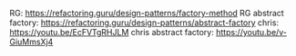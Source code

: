 RG: https://refactoring.guru/design-patterns/factory-method
RG abstract factory: https://refactoring.guru/design-patterns/abstract-factory
chris: https://youtu.be/EcFVTgRHJLM
chris abstract factory: https://youtu.be/v-GiuMmsXj4
